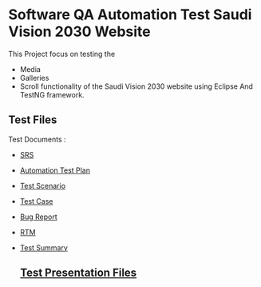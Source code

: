 # Software QA Automation Test Saudi Vision 2030 Website

This Project focus on testing the 
- Media 
- Galleries
- Scroll functionality of the Saudi Vision 2030 website using Eclipse And TestNG framework.

## Test Files
Test Documents :
- [SRS](https://docs.google.com/document/d/1fSOdPhJXBjbOIau7Eiib3IpQAg_iCWoK/edit?usp=drive_link&ouid=103465358764050455707&rtpof=true&sd=true)
- [Automation Test Plan](https://docs.google.com/document/d/1PsNrkSr9CiJ4s-IANbNIjVoC-Lgtbn09/edit?usp=drive_link&ouid=103465358764050455707&rtpof=true&sd=true)
- [Test Scenario](https://docs.google.com/spreadsheets/d/1Kk4Po5nSMhGiIiAsxuDC3o5Vt7_DrJx8/edit?usp=drive_link&ouid=103465358764050455707&rtpof=true&sd=true)
- [Test Case](https://docs.google.com/spreadsheets/d/1sxwKja0UrsJP5Ao1og-9iD-QroUFQsp_/edit?usp=drive_link&ouid=103465358764050455707&rtpof=true&sd=true)
- [Bug Report](https://docs.google.com/spreadsheets/d/1rolEGXztmZz12F-XOrbVZ1gst6PuQjVk/edit?usp=drive_link&ouid=103465358764050455707&rtpof=true&sd=true)
- [RTM](https://docs.google.com/spreadsheets/d/1r2Ho0YzwidPplhNiP59U3MkDcHkCD4TC/edit?usp=drive_link&ouid=103465358764050455707&rtpof=true&sd=true)
- [Test Summary](https://docs.google.com/document/d/1Y762n8kjRTq5IxvdPYz0nW2tItkZmqfK/edit?usp=drive_link&ouid=103465358764050455707&rtpof=true&sd=true)

  ## [Test Presentation Files](https://docs.google.com/presentation/d/1wPotGDr3yRRxAn-N9D1xVWmnzuPFLClKKRVIJjEK5JU/edit?usp=drive_link)
